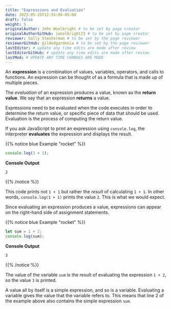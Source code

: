 ```yaml
---
title: "Expressions and Evaluation"
date: 2023-05-25T12:55:09-05:00
draft: false
weight: 5
originalAuthor: John Woolbright # to be set by page creator
originalAuthorGitHub: jwoolbright23 # to be set by page creator
reviewer: Sally Steuterman # to be set by the page reviewer
reviewerGitHub: gildedgardenia # to be set by the page reviewer
lastEditor: # update any time edits are made after review
lastEditorGitHub: # update any time edits are made after review
lastMod: # UPDATE ANY TIME CHANGES ARE MADE
---
```


An **expression** is a combination of values, variables, operators, and calls to functions. An expression can be thought of as a formula that is made up of multiple pieces. 

The *evaluation* of an expression produces a value, known as the **return value**. We say that an expression **returns** a value.

Expressions need to be evaluated when the code executes in order to determine the return value, or specific piece of data that should be used. Evaluation is the process of computing the return value.

If you ask JavaScript to print an expression using `console.log`, the interpreter **evaluates** the expression and displays the result.

{{% notice blue Example "rocket" %}}
```javascript
console.log(1 + 1);
```

**Console Output**

```console
2
```
{{% /notice %}}

This code prints not `1 + 1` but rather the *result* of calculating `1 + 1`. In other words, `console.log(1 + 1)` prints the value `2`. This is what we would expect.

Since evaluating an expression produces a value, expressions can appear on the right-hand side of assignment statements. 

{{% notice blue Example "rocket" %}}
```javascript
let sum = 1 + 2;
console.log(sum);
```

**Console Output**

```console
3
```
{{% /notice %}}

The value of the variable `sum` is the result of evaluating the expression `1 + 2`, so the value `3` is printed.

A value all by itself is a simple expression, and so is a variable. Evaluating a variable gives the value that the variable refers to. This means that line 2 of the example above also contains the simple expression `sum`.